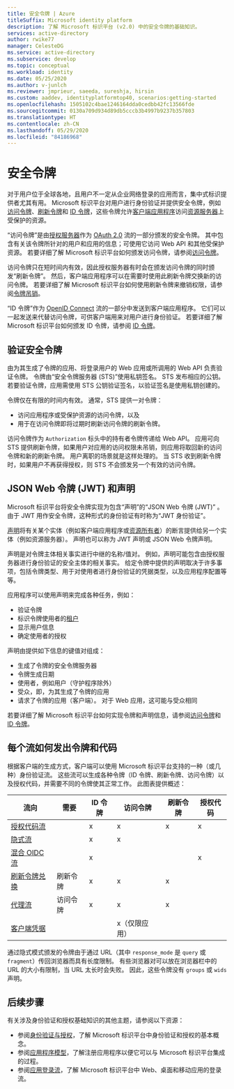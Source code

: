```yaml
---
title: 安全令牌 | Azure
titleSuffix: Microsoft identity platform
description: 了解 Microsoft 标识平台 (v2.0) 中的安全令牌的基础知识。
services: active-directory
author: rwike77
manager: CelesteDG
ms.service: active-directory
ms.subservice: develop
ms.topic: conceptual
ms.workload: identity
ms.date: 05/25/2020
ms.author: v-junlch
ms.reviewer: jmprieur, saeeda, sureshja, hirsin
ms.custom: aaddev, identityplatformtop40, scenarios:getting-started
ms.openlocfilehash: 1505102c4bae1246164dda0cedbb42fc13566fde
ms.sourcegitcommit: 0130a709d934d89db5cccb3b4997b9237b357803
ms.translationtype: HT
ms.contentlocale: zh-CN
ms.lasthandoff: 05/29/2020
ms.locfileid: "84186968"
---
```

# <a name="security-tokens"></a>安全令牌

对于用户位于全球各地，且用户不一定从企业网络登录的应用而言，集中式标识提供者尤其有用。 Microsoft 标识平台对用户进行身份验证并提供安全令牌，例如[访问令牌](developer-glossary.md#access-token)、[刷新令牌](developer-glossary.md#refresh-token)和 [ID 令牌](developer-glossary.md#id-token)，这些令牌允许[客户端应用程序](developer-glossary.md#client-application)访问[资源服务器](developer-glossary.md#resource-server)上受保护的资源。

“访问令牌”是由[授权服务器](developer-glossary.md#authorization-server)作为 [OAuth 2.0](active-directory-v2-protocols.md) 流的一部分颁发的安全令牌。 其中包含有关该令牌所针对的用户和应用的信息；可使用它访问 Web API 和其他受保护资源。 若要详细了解 Microsoft 标识平台如何颁发访问令牌，请参阅[访问令牌](access-tokens.md)。

访问令牌只在短时间内有效，因此授权服务器有时会在颁发访问令牌的同时颁发“刷新令牌”。 然后，客户端应用程序可以在需要时使用此刷新令牌交换新的访问令牌。 若要详细了解 Microsoft 标识平台如何使用刷新令牌来撤销权限，请参阅[令牌吊销](access-tokens.md#token-revocation)。

“ID 令牌”作为 [OpenID Connect](v2-protocols-oidc.md) 流的一部分中发送到客户端应用程序。 它们可以一起发送来代替访问令牌，可供客户端用来对用户进行身份验证。 若要详细了解 Microsoft 标识平台如何颁发 ID 令牌，请参阅 [ID 令牌](id-tokens.md)。

## <a name="validating-security-tokens"></a>验证安全令牌

由为其生成了令牌的应用、将登录用户的 Web 应用或所调用的 Web API 负责验证令牌。 令牌由“安全令牌服务器 (STS)”使用私钥签名。 STS 发布相应的公钥。 若要验证令牌，应用需使用 STS 公钥验证签名，以验证签名是使用私钥创建的。

令牌仅在有限的时间内有效。 通常，STS 提供一对令牌：

* 访问应用程序或受保护资源的访问令牌，以及
* 用于在访问令牌即将过期时刷新访问令牌的刷新令牌。

访问令牌作为 `Authorization` 标头中的持有者令牌传递给 Web API。 应用可向 STS 提供刷新令牌，如果用户对应用的访问权限未吊销，则应用将取回新的访问令牌和新的刷新令牌。 用户离职的场景就是这样处理的。 当 STS 收到刷新令牌时，如果用户不再获得授权，则 STS 不会颁发另一个有效的访问令牌。

## <a name="json-web-tokens-jwts-and-claims"></a>JSON Web 令牌 (JWT) 和声明

Microsoft 标识平台将安全令牌实现为包含“声明”的“JSON Web 令牌 (JWT)” 。 由于 JWT 用作安全令牌，这种形式的身份验证有时称为“JWT 身份验证”。

[声明](developer-glossary.md#claim)将有关某个实体（例如客户端应用程序或[资源所有者](developer-glossary.md#resource-owner)）的断言提供给另一个实体（例如资源服务器）。 声明也可以称为 JWT 声明或 JSON Web 令牌声明。

声明是对令牌主体相关事实进行中继的名称/值对。 例如，声明可能包含由授权服务器进行身份验证的安全主体的相关事实。 给定令牌中提供的声明取决于许多事项，包括令牌类型、用于对使用者进行身份验证的凭据类型，以及应用程序配置等等。

应用程序可以使用声明来完成各种任务，例如：

* 验证令牌
* 标识令牌使用者的[租户](developer-glossary.md#tenant)
* 显示用户信息
* 确定使用者的授权

声明由提供如下信息的键值对组成：

* 生成了令牌的安全令牌服务器
* 令牌生成日期
* 使用者，例如用户（守护程序除外）
* 受众，即，为其生成了令牌的应用
* 请求了令牌的应用（客户端）。 对于 Web 应用，这可能与受众相同

若要详细了解 Microsoft 标识平台如何实现令牌和声明信息，请参阅[访问令牌](access-tokens.md)和 [ID 令牌](id-tokens.md)。

## <a name="how-each-flow-emits-tokens-and-codes"></a>每个流如何发出令牌和代码

根据客户端的生成方式，客户端可以使用 Microsoft 标识平台支持的一种（或几种）身份验证流。 这些流可以生成各种令牌（ID 令牌、刷新令牌、访问令牌）以及授权代码，并需要不同的令牌使其正常工作。 此图表提供概述：

|流向 | 需要 | ID 令牌 | 访问令牌 | 刷新令牌 | 授权代码 |
|-----|----------|----------|--------------|---------------|--------------------|
|[授权代码流](v2-oauth2-auth-code-flow.md) | | x | x | x | x|
|[隐式流](v2-oauth2-implicit-grant-flow.md) | | x        | x    |      |                    |
|[混合 OIDC 流](v2-protocols-oidc.md#get-access-tokens)| | x  | |          |            x   |
|[刷新令牌兑换](v2-oauth2-auth-code-flow.md#refresh-the-access-token) | 刷新令牌 | x | x | x| |
|[代理流](v2-oauth2-on-behalf-of-flow.md) | 访问令牌| x| x| x| |
|[客户端凭据](v2-oauth2-client-creds-grant-flow.md) | | | x（仅限应用）| | |

通过隐式模式颁发的令牌由于通过 URL（其中 `response_mode` 是 `query` 或 `fragment`）传回浏览器而具有长度限制。  有些浏览器对可以放在浏览器栏中的 URL 的大小有限制，当 URL 太长时会失败。  因此，这些令牌没有 `groups` 或 `wids` 声明。

## <a name="next-steps"></a>后续步骤

有关涉及身份验证和授权基础知识的其他主题，请参阅以下资源：

* 参阅[身份验证与授权](authentication-vs-authorization.md)，了解 Microsoft 标识平台中身份验证和授权的基本概念。
* 参阅[应用程序模型](application-model.md)，了解注册应用程序以便它可以与 Microsoft 标识平台集成的过程。
* 参阅[应用登录流](app-sign-in-flow.md)，了解 Microsoft 标识平台中 Web、桌面和移动应用的登录流。

